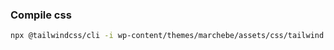 ### Compile css

```bash
npx @tailwindcss/cli -i wp-content/themes/marchebe/assets/css/tailwind.css -o wp-content/themes/marchebe/assets/css/marchebe.css --watch
```
